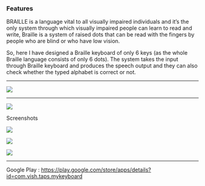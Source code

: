 ### Features

BRAILLE is a language vital to all visually impaired individuals and it’s the
only system through which visually impaired people can learn to read and
write, Braille is a system of raised dots that can be read with the fingers by
people who are blind or who have low vision.

So, here I have designed a  Braille keyboard of only 6 keys (as the
whole Braille language consists of only 6 dots). The system takes the
input through Braille keyboard and produces the speech output and they can
also check whether the typed alphabet is correct or not.


------------



![](https://lh3.googleusercontent.com/GuyMxrYvOe_yCiZqcroo6l4mGu_xmTtttxcm5Q7N8H39kOr2y1qYxpPWmVCG8bMQjA)

------------


![](https://img.shields.io/github/release/pandao/editor.md.svg)



Screenshots


![](https://lh3.googleusercontent.com/ThctI1oYW4jQlogUpCtqNuu75L70iz3fbvxaB7R4fJv8SC1Y1ZF1NSa75IBToSqrkQkU=w720-h310-rw)

![](https://lh3.googleusercontent.com/jt_9bYJGnkgjzd4IG61Jq7kRt1vhrVYjQQfVJ34ErjcYU4QU1HJpCQjo1X-akD4mJp3O=w720-h310-rw)

![](https://lh3.googleusercontent.com/O0l_NRsMcd-SqFF0b7fbzO1j1BG98Oda7yGhcZjssev21qMzfQRL4JDdStyPVgSF2No=w720-h310-rw)


------------


Google Play : https://play.google.com/store/apps/details?id=com.vish.taps.mykeyboard
